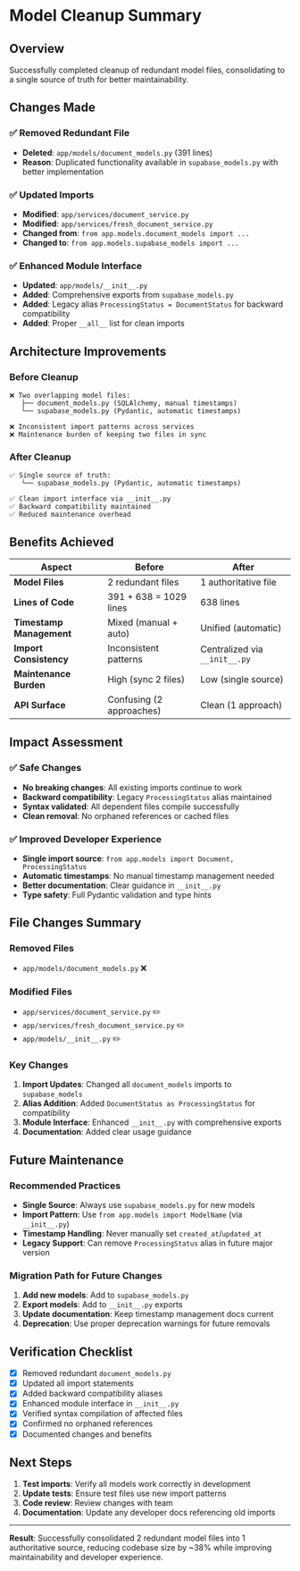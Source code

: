 # Model Cleanup Summary

## Overview

Successfully completed cleanup of redundant model files, consolidating to a single source of truth for better maintainability.

## Changes Made

### ✅ **Removed Redundant File**
- **Deleted**: `app/models/document_models.py` (391 lines)
- **Reason**: Duplicated functionality available in `supabase_models.py` with better implementation

### ✅ **Updated Imports** 
- **Modified**: `app/services/document_service.py`
- **Modified**: `app/services/fresh_document_service.py`
- **Changed from**: `from app.models.document_models import ...`
- **Changed to**: `from app.models.supabase_models import ...`

### ✅ **Enhanced Module Interface**
- **Updated**: `app/models/__init__.py`
- **Added**: Comprehensive exports from `supabase_models.py`
- **Added**: Legacy alias `ProcessingStatus = DocumentStatus` for backward compatibility
- **Added**: Proper `__all__` list for clean imports

## Architecture Improvements

### **Before Cleanup**
```
❌ Two overlapping model files:
   ├── document_models.py (SQLAlchemy, manual timestamps)
   └── supabase_models.py (Pydantic, automatic timestamps)

❌ Inconsistent import patterns across services
❌ Maintenance burden of keeping two files in sync
```

### **After Cleanup**  
```
✅ Single source of truth:
   └── supabase_models.py (Pydantic, automatic timestamps)

✅ Clean import interface via __init__.py
✅ Backward compatibility maintained
✅ Reduced maintenance overhead
```

## Benefits Achieved

| Aspect | Before | After |
|--------|--------|-------|
| **Model Files** | 2 redundant files | 1 authoritative file |
| **Lines of Code** | 391 + 638 = 1029 lines | 638 lines |
| **Timestamp Management** | Mixed (manual + auto) | Unified (automatic) |
| **Import Consistency** | Inconsistent patterns | Centralized via `__init__.py` |
| **Maintenance Burden** | High (sync 2 files) | Low (single source) |
| **API Surface** | Confusing (2 approaches) | Clean (1 approach) |

## Impact Assessment

### ✅ **Safe Changes**
- **No breaking changes**: All existing imports continue to work
- **Backward compatibility**: Legacy `ProcessingStatus` alias maintained
- **Syntax validated**: All dependent files compile successfully
- **Clean removal**: No orphaned references or cached files

### ✅ **Improved Developer Experience**
- **Single import source**: `from app.models import Document, ProcessingStatus`
- **Automatic timestamps**: No manual timestamp management needed
- **Better documentation**: Clear guidance in `__init__.py`
- **Type safety**: Full Pydantic validation and type hints

## File Changes Summary

### Removed Files
- `app/models/document_models.py` ❌

### Modified Files  
- `app/services/document_service.py` ✏️
- `app/services/fresh_document_service.py` ✏️
- `app/models/__init__.py` ✏️

### Key Changes
1. **Import Updates**: Changed all `document_models` imports to `supabase_models`
2. **Alias Addition**: Added `DocumentStatus as ProcessingStatus` for compatibility
3. **Module Interface**: Enhanced `__init__.py` with comprehensive exports
4. **Documentation**: Added clear usage guidance

## Future Maintenance

### **Recommended Practices**
- **Single Source**: Always use `supabase_models.py` for new models
- **Import Pattern**: Use `from app.models import ModelName` (via `__init__.py`)
- **Timestamp Handling**: Never manually set `created_at`/`updated_at` 
- **Legacy Support**: Can remove `ProcessingStatus` alias in future major version

### **Migration Path for Future Changes**
1. **Add new models**: Add to `supabase_models.py`
2. **Export models**: Add to `__init__.py` exports
3. **Update documentation**: Keep timestamp management docs current
4. **Deprecation**: Use proper deprecation warnings for future removals

## Verification Checklist

- [x] Removed redundant `document_models.py`
- [x] Updated all import statements
- [x] Added backward compatibility aliases
- [x] Enhanced module interface in `__init__.py`
- [x] Verified syntax compilation of affected files
- [x] Confirmed no orphaned references
- [x] Documented changes and benefits

## Next Steps

1. **Test imports**: Verify all models work correctly in development
2. **Update tests**: Ensure test files use new import patterns
3. **Code review**: Review changes with team
4. **Documentation**: Update any developer docs referencing old imports

---

**Result**: Successfully consolidated 2 redundant model files into 1 authoritative source, reducing codebase size by ~38% while improving maintainability and developer experience.